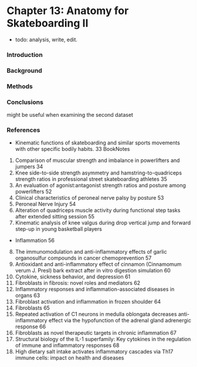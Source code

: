 # Chapter 13: Anatomy for Skateboarding II

- todo: analysis, write, edit.

### Introduction

### Background

### Methods

### Conclusions

might be useful when examining the second dataset

### References

- Kinematic functions of skateboarding and similar sports movements with other specific bodily habits.
33 BookNotes
1. Comparison of muscular strength and imbalance in powerlifters and jumpers
34
2. Knee side-to-side strength asymmetry and hamstring-to-quadriceps strength ratios in professional street skateboarding athletes
35
3. An evaluation of agonist:antagonist strength ratios and posture among powerlifters
52
4. Clinical characteristics of peroneal nerve palsy by posture
53
5. Peroneal Nerve Injury
54
6. Alteration of quadriceps muscle activity during functional step tasks after extended sitting session
55
7. Kinematic analysis of knee valgus during drop vertical jump and forward step-up in young basketball players

- Inflammation
56
8. The immunomodulation and anti-inflammatory effects of garlic organosulfur compounds in cancer chemoprevention
57
9. Antioxidant and anti-inflammatory effect of cinnamon (Cinnamomum verum J. Presl) bark extract after in vitro digestion simulation
60
10. Cytokine, sickness behavior, and depression
61
11. Fibroblasts in fibrosis: novel roles and mediators
62
12. Inflammatory responses and inflammation-associated diseases in organs
63
13. Fibroblast activation and inflammation in frozen shoulder
64
14. Fibroblasts
65
15. Repeated activation of C1 neurons in medulla oblongata decreases anti-inflammatory effect via the hypofunction of the adrenal gland adrenergic response
66
16. Fibroblasts as novel therapeutic targets in chronic inflammation
67
17. Structural biology of the IL-1 superfamily: Key cytokines in the regulation of immune and inflammatory responses
68
18. High dietary salt intake activates inflammatory cascades via Th17 immune cells: impact on health and diseases
